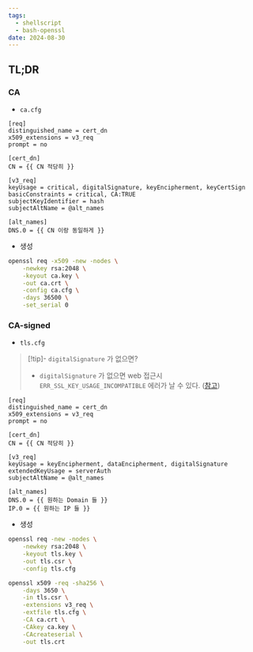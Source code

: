 ```yaml
---
tags:
  - shellscript
  - bash-openssl
date: 2024-08-30
---
```

## TL;DR

### CA

- `ca.cfg`

```
[req]
distinguished_name = cert_dn
x509_extensions = v3_req
prompt = no

[cert_dn]
CN = {{ CN 적당히 }}

[v3_req]
keyUsage = critical, digitalSignature, keyEncipherment, keyCertSign
basicConstraints = critical, CA:TRUE
subjectKeyIdentifier = hash
subjectAltName = @alt_names

[alt_names]
DNS.0 = {{ CN 이랑 동일하게 }}
```

- 생성

```bash
openssl req -x509 -new -nodes \
	-newkey rsa:2048 \
	-keyout ca.key \
	-out ca.crt \
	-config ca.cfg \
	-days 36500 \
	-set_serial 0
```

### CA-signed

- `tls.cfg`

> [!tip]- `digitalSignature` 가 없으면?
> - `digitalSignature` 가 없으면 web 접근시 `ERR_SSL_KEY_USAGE_INCOMPATIBLE` 에러가 날 수 있다. ([참고](https://learn.microsoft.com/en-us/answers/questions/1657834/how-to-fix-the-err-ssl-key-usage-incompatible-micr))

```
[req]
distinguished_name = cert_dn
x509_extensions = v3_req
prompt = no

[cert_dn]
CN = {{ CN 적당히 }}

[v3_req]
keyUsage = keyEncipherment, dataEncipherment, digitalSignature
extendedKeyUsage = serverAuth
subjectAltName = @alt_names

[alt_names]
DNS.0 = {{ 원하는 Domain 들 }}
IP.0 = {{ 원하는 IP 들 }}
```

- 생성

```bash
openssl req -new -nodes \
	-newkey rsa:2048 \
	-keyout tls.key \
	-out tls.csr \
	-config tls.cfg

openssl x509 -req -sha256 \
	-days 3650 \
	-in tls.csr \
	-extensions v3_req \
	-extfile tls.cfg \
	-CA ca.crt \
	-CAkey ca.key \
	-CAcreateserial \
	-out tls.crt
```